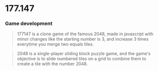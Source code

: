 # 177.147

### Game development

> 177147 is a clone game of the famous 2048, made in javascript with minor changes like the starting number is 3, and increase 3 times everytime you merge two equals tiles.

> 2048 is a single-player sliding block puzzle game, and the game's objective is to slide numbered tiles on a grid to combine them to create a tile with the number 2048.